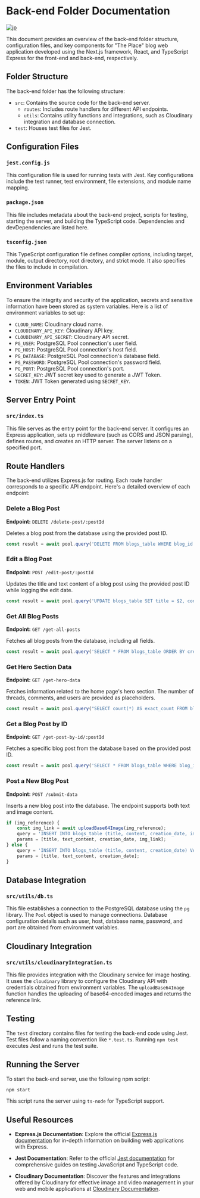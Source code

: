 # Back-end Folder Documentation

[![jp](https://img.shields.io/badge/lang-jp-yellow.svg)](https://github.com/IRekik/the-place/blob/main/back-end/README.jp.md)

This document provides an overview of the back-end folder structure, configuration files, and key components for "The Place" blog web application developed using the Next.js framework, React, and TypeScript Express for the front-end and back-end, respectively.

## Folder Structure

The back-end folder has the following structure:

- `src`: Contains the source code for the back-end server.
  - `routes`: Includes route handlers for different API endpoints.
  - `utils`: Contains utility functions and integrations, such as Cloudinary integration and database connection.
- `test`: Houses test files for Jest.

## Configuration Files

### `jest.config.js`

This configuration file is used for running tests with Jest. Key configurations include the test runner, test environment, file extensions, and module name mapping.

### `package.json`

This file includes metadata about the back-end project, scripts for testing, starting the server, and building the TypeScript code. Dependencies and devDependencies are listed here.

### `tsconfig.json`

This TypeScript configuration file defines compiler options, including target, module, output directory, root directory, and strict mode. It also specifies the files to include in compilation.

## Environment Variables

To ensure the integrity and security of the application, secrets and sensitive information have been stored as system variables. Here is a list of environment variables to set up:

- `CLOUD_NAME`: Cloudinary cloud name.
- `CLOUDINARY_API_KEY`: Cloudinary API key.
- `CLOUDINARY_API_SECRET`: Cloudinary API secret.
- `PG_USER`: PostgreSQL Pool connection's user field.
- `PG_HOST`: PostgreSQL Pool connection's host field.
- `PG_DATABASE`: PostgreSQL Pool connection's database field.
- `PG_PASSWORD`: PostgreSQL Pool connection's password field.
- `PG_PORT`: PostgreSQL Pool connection's port.
- `SECRET_KEY`: JWT secret key used to generate a JWT Token.
- `TOKEN`: JWT Token generated using `SECRET_KEY`.

## Server Entry Point

### `src/index.ts`

This file serves as the entry point for the back-end server. It configures an Express application, sets up middleware (such as CORS and JSON parsing), defines routes, and creates an HTTP server. The server listens on a specified port.

## Route Handlers

The back-end utilizes Express.js for routing. Each route handler corresponds to a specific API endpoint. Here's a detailed overview of each endpoint:

### Delete a Blog Post

**Endpoint:** `DELETE /delete-post/:postId`

Deletes a blog post from the database using the provided post ID.

```javascript
const result = await pool.query('DELETE FROM blogs_table WHERE blog_id = $1', [postId]);
```

### Edit a Blog Post

**Endpoint:** `POST /edit-post/:postId`

Updates the title and text content of a blog post using the provided post ID while logging the edit date.

```javascript
const result = await pool.query('UPDATE blogs_table SET title = $2, content = $3, edit_date = $4 WHERE blog_id = $1', [postId, title, text_content, edit_date]);
```

### Get All Blog Posts

**Endpoint:** `GET /get-all-posts`

Fetches all blog posts from the database, including all fields.
```javascript
const result = await pool.query('SELECT * FROM blogs_table ORDER BY creation_date DESC');
```

### Get Hero Section Data

**Endpoint:** `GET /get-hero-data`

Fetches information related to the home page's hero section. The number of threads, comments, and users are provided as placeholders.

```javascript
const result = await pool.query("SELECT count(*) AS exact_count FROM blogs_table");
```

### Get a Blog Post by ID

**Endpoint:** `GET /get-post-by-id/:postId`

Fetches a specific blog post from the database based on the provided post ID.
```javascript
const result = await pool.query('SELECT * FROM blogs_table WHERE blog_id = $1', [postId]);
```

### Post a New Blog Post

**Endpoint:** `POST /submit-data`

Inserts a new blog post into the database. The endpoint supports both text and image content.

```javascript
if (img_reference) {
    const img_link = await uploadBase64Image(img_reference);
    query = 'INSERT INTO blogs_table (title, content, creation_date, img_reference) VALUES ($1, $2, $3, $4) RETURNING *';
    params = [title, text_content, creation_date, img_link];
} else {
    query = 'INSERT INTO blogs_table (title, content, creation_date) VALUES ($1, $2, $3) RETURNING *';
    params = [title, text_content, creation_date];
}
```

## Database Integration

### `src/utils/db.ts`

This file establishes a connection to the PostgreSQL database using the `pg` library. The `Pool` object is used to manage connections. Database configuration details such as user, host, database name, password, and port are obtained from environment variables.

## Cloudinary Integration

### `src/utils/cloudinaryIntegration.ts`

This file provides integration with the Cloudinary service for image hosting. It uses the `cloudinary` library to configure the Cloudinary API with credentials obtained from environment variables. The `uploadBase64Image` function handles the uploading of base64-encoded images and returns the reference link.

## Testing

The `test` directory contains files for testing the back-end code using Jest. Test files follow a naming convention like `*.test.ts`. Running `npm test` executes Jest and runs the test suite.

## Running the Server

To start the back-end server, use the following npm script:

```bash
npm start
```

This script runs the server using `ts-node` for TypeScript support.

## Useful Resources

- **Express.js Documentation**: Explore the official [Express.js documentation](https://expressjs.com/) for in-depth information on building web applications with Express.

- **Jest Documentation**: Refer to the official [Jest documentation](https://jestjs.io/) for comprehensive guides on testing JavaScript and TypeScript code.

- **Cloudinary Documentation**: Discover the features and integrations offered by Cloudinary for effective image and video management in your web and mobile applications at [Cloudinary Documentation](https://cloudinary.com/documentation).